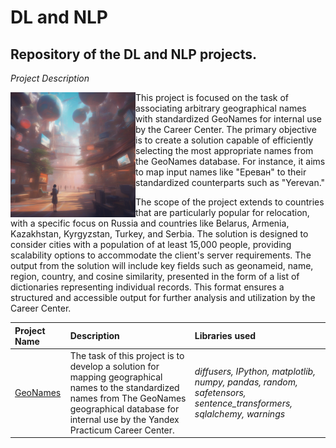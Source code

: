 # DL and NLP <a id='geonames'></a>
## Repository of the DL and NLP projects.

*Project Description*

<img src="https://github.com/DimaDoesCode/DL_and_NLP-Geonames/blob/master/geonames.png" width="200" height="200" align="left"/>

This project is focused on the task of associating arbitrary geographical names with standardized GeoNames for internal use by the Career Center. The primary objective is to create a solution capable of efficiently selecting the most appropriate names from the GeoNames database. For instance, it aims to map input names like "Ереван" to their standardized counterparts such as "Yerevan."

The scope of the project extends to countries that are particularly popular for relocation, with a specific focus on Russia and countries like Belarus, Armenia, Kazakhstan, Kyrgyzstan, Turkey, and Serbia. The solution is designed to consider cities with a population of at least 15,000 people, providing scalability options to accommodate the client's server requirements. The output from the solution will include key fields such as geonameid, name, region, country, and cosine similarity, presented in the form of a list of dictionaries representing individual records. This format ensures a structured and accessible output for further analysis and utilization by the Career Center.

| Project Name | Description | Libraries used |
| :---------------------- | :---------------------- | :---------------------- |
| [GeoNames](geonames) | The task of this project is to develop a solution for mapping geographical names to the standardized names from The GeoNames geographical database for internal use by the Yandex Practicum Career Center.|<i>diffusers, IPython, matplotlib, numpy, pandas, random, safetensors, sentence_transformers, sqlalchemy, warnings</i>
